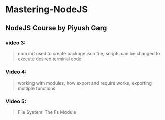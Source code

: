 # Mastering-NodeJS
## NodeJS Course by Piyush Garg
### video 3:
>npm init used to create package.json file, scripts can be changed to execute desired terminal code.

### Video 4:
> working with modules, how export and require works, exporting multiple functions.

### Video 5:
> File System: The Fs Module
